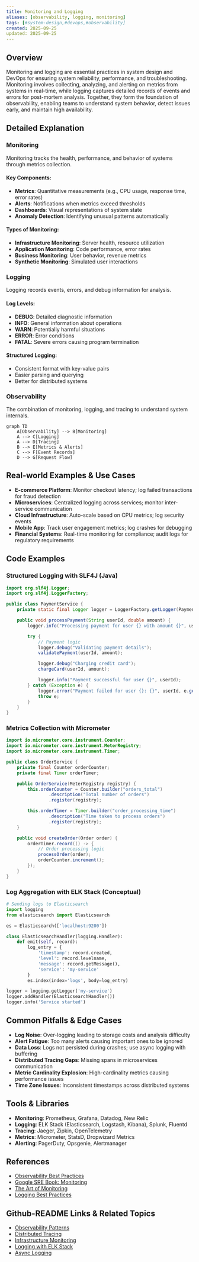 ```yaml
---
title: Monitoring and Logging
aliases: [observability, logging, monitoring]
tags: [#system-design,#devops,#observability]
created: 2025-09-25
updated: 2025-09-25
---
```


## Overview

Monitoring and logging are essential practices in system design and DevOps for ensuring system reliability, performance, and troubleshooting. Monitoring involves collecting, analyzing, and alerting on metrics from systems in real-time, while logging captures detailed records of events and errors for post-mortem analysis. Together, they form the foundation of observability, enabling teams to understand system behavior, detect issues early, and maintain high availability.

## Detailed Explanation

### Monitoring

Monitoring tracks the health, performance, and behavior of systems through metrics collection.

#### Key Components:
- **Metrics**: Quantitative measurements (e.g., CPU usage, response time, error rates)
- **Alerts**: Notifications when metrics exceed thresholds
- **Dashboards**: Visual representations of system state
- **Anomaly Detection**: Identifying unusual patterns automatically

#### Types of Monitoring:
- **Infrastructure Monitoring**: Server health, resource utilization
- **Application Monitoring**: Code performance, error rates
- **Business Monitoring**: User behavior, revenue metrics
- **Synthetic Monitoring**: Simulated user interactions

### Logging

Logging records events, errors, and debug information for analysis.

#### Log Levels:
- **DEBUG**: Detailed diagnostic information
- **INFO**: General information about operations
- **WARN**: Potentially harmful situations
- **ERROR**: Error conditions
- **FATAL**: Severe errors causing program termination

#### Structured Logging:
- Consistent format with key-value pairs
- Easier parsing and querying
- Better for distributed systems

### Observability

The combination of monitoring, logging, and tracing to understand system internals.

```mermaid
graph TD
    A[Observability] --> B[Monitoring]
    A --> C[Logging]
    A --> D[Tracing]
    B --> E[Metrics & Alerts]
    C --> F[Event Records]
    D --> G[Request Flow]
```

## Real-world Examples & Use Cases

- **E-commerce Platform**: Monitor checkout latency; log failed transactions for fraud detection
- **Microservices**: Centralized logging across services; monitor inter-service communication
- **Cloud Infrastructure**: Auto-scale based on CPU metrics; log security events
- **Mobile App**: Track user engagement metrics; log crashes for debugging
- **Financial Systems**: Real-time monitoring for compliance; audit logs for regulatory requirements

## Code Examples

### Structured Logging with SLF4J (Java)

```java
import org.slf4j.Logger;
import org.slf4j.LoggerFactory;

public class PaymentService {
    private static final Logger logger = LoggerFactory.getLogger(PaymentService.class);

    public void processPayment(String userId, double amount) {
        logger.info("Processing payment for user {} with amount {}", userId, amount);

        try {
            // Payment logic
            logger.debug("Validating payment details");
            validatePayment(userId, amount);

            logger.debug("Charging credit card");
            chargeCard(userId, amount);

            logger.info("Payment successful for user {}", userId);
        } catch (Exception e) {
            logger.error("Payment failed for user {}: {}", userId, e.getMessage(), e);
            throw e;
        }
    }
}
```

### Metrics Collection with Micrometer

```java
import io.micrometer.core.instrument.Counter;
import io.micrometer.core.instrument.MeterRegistry;
import io.micrometer.core.instrument.Timer;

public class OrderService {
    private final Counter orderCounter;
    private final Timer orderTimer;

    public OrderService(MeterRegistry registry) {
        this.orderCounter = Counter.builder("orders_total")
                .description("Total number of orders")
                .register(registry);

        this.orderTimer = Timer.builder("order_processing_time")
                .description("Time taken to process orders")
                .register(registry);
    }

    public void createOrder(Order order) {
        orderTimer.record(() -> {
            // Order processing logic
            processOrder(order);
            orderCounter.increment();
        });
    }
}
```

### Log Aggregation with ELK Stack (Conceptual)

```python
# Sending logs to Elasticsearch
import logging
from elasticsearch import Elasticsearch

es = Elasticsearch(['localhost:9200'])

class ElasticsearchHandler(logging.Handler):
    def emit(self, record):
        log_entry = {
            'timestamp': record.created,
            'level': record.levelname,
            'message': record.getMessage(),
            'service': 'my-service'
        }
        es.index(index='logs', body=log_entry)

logger = logging.getLogger('my-service')
logger.addHandler(ElasticsearchHandler())
logger.info('Service started')
```

## Common Pitfalls & Edge Cases

- **Log Noise**: Over-logging leading to storage costs and analysis difficulty
- **Alert Fatigue**: Too many alerts causing important ones to be ignored
- **Data Loss**: Logs not persisted during crashes; use async logging with buffering
- **Distributed Tracing Gaps**: Missing spans in microservices communication
- **Metric Cardinality Explosion**: High-cardinality metrics causing performance issues
- **Time Zone Issues**: Inconsistent timestamps across distributed systems

## Tools & Libraries

- **Monitoring**: Prometheus, Grafana, Datadog, New Relic
- **Logging**: ELK Stack (Elasticsearch, Logstash, Kibana), Splunk, Fluentd
- **Tracing**: Jaeger, Zipkin, OpenTelemetry
- **Metrics**: Micrometer, StatsD, Dropwizard Metrics
- **Alerting**: PagerDuty, Opsgenie, Alertmanager

## References

- [Observability Best Practices](https://opentelemetry.io/docs/concepts/observability-principles/)
- [Google SRE Book: Monitoring](https://sre.google/sre-book/monitoring-distributed-systems/)
- [The Art of Monitoring](https://artofmonitoring.com/)
- [Logging Best Practices](https://www.thoughtworks.com/insights/blog/logging-best-practices)

## Github-README Links & Related Topics

- [Observability Patterns](system-design/observability-patterns/)
- [Distributed Tracing](distributed-tracing/)
- [Infrastructure Monitoring](infrastructure-monitoring/)
- [Logging with ELK Stack](logging-with-elk-stack/)
- [Async Logging](async-logging/)